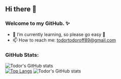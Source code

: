 ## Hi there 👋

### Welcome to my GitHub. ✨

- 🌱 I’m currently learning, so please go easy :cop:
- 📫 How to reach me: todortodoroff89@gmail.com

### GitHub Stats:


![Todor's GitHub stats](https://github-readme-stats.vercel.app/api?username=TodorTodoroff&show_icons=true&theme=radical)  
[![Top Langs](https://github-readme-stats.vercel.app/api/top-langs/?username=TodorTodoroff&layout=compact)](https://github.com/anuraghazra/github-readme-stats)
![Todor's GitHub stats](https://github-profile-trophy.vercel.app/?username=TodorTodoroff)
